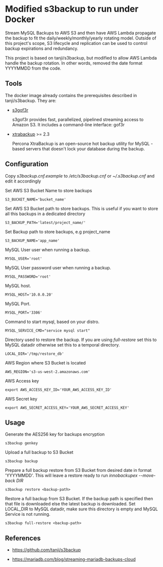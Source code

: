 # Modified s3backup to run under Docker

Stream MySQL Backups to AWS S3 and then have AWS Lambda propagate the backup to fit the daily/weekly/monthly/yearly rotating model.  Outside of this project's scope, S3 lifecycle and replication can be used to control backup expirations and redundancy.

This project is based on tanji/s3backup, but modified to allow AWS Lambda handle the backup rotation.  In other words, removed the date format YYYYMMDD from the code.


## Tools

The docker image already contains the prerequisites described in tanji/s3backup.  They are: 


- [s3gof3r](https://github.com/rlmcpherson/s3gof3r)

  s3gof3r provides fast, parallelized, pipelined streaming access to Amazon S3. It includes a command-line interface: gof3r
- [xtrabackup](http://www.percona.com/downloads/XtraBackup/LATEST/) >= 2.3

  Percona XtraBackup is an open-source hot backup utility for MySQL - based servers that doesn't lock your database during the backup.

## Configuration

Copy *s3backup.cnf.example* to */etc/s3backup.cnf* or *~/.s3backup.cnf* and edit it accordingly

Set AWS S3 Bucket Name to store backups

```
S3_BUCKET_NAME='bucket_name'
```

Set AWS S3 Bucket path to store backups. This is useful if you want to store all this backups in a dedicated directory

```
S3_BACKUP_PATH='latest/project_name/'
```

Set Backup path to store backups, e.g project_name

```
S3_BACKUP_NAME='app_name'
```

MySQL User user when running a backup.

```
MYSQL_USER='root'
```

MySQL User password user when running a backup.

```
MYSQL_PASSWORD='root'
```

MySQL host.

```
MYSQL_HOST='10.0.0.20'
```

MySQL Port.

```
MYSQL_PORT='3306'
```

Command to start mysql, based on your distro.

```
MYSQL_SERVICE_CMD="service mysql start"
```

Directory used to restore the backup. If you are using *full-restore* set this to MySQL datadir otherwise set this to a temporal directory.

```
LOCAL_DIR='/tmp/restore_db'
```

AWS Region where S3 Bucket is located

```
AWS_REGION='s3-us-west-2.amazonaws.com'
```

AWS Access key

```
export AWS_ACCESS_KEY_ID='YOUR_AWS_ACCESS_KEY_ID'
```

AWS Secret key

```
export AWS_SECRET_ACCESS_KEY='YOUR_AWS_SECRET_ACCESS_KEY'
```

## Usage

Generate the AES256 key for backups encryption

```
s3backup genkey
```

Upload a full backup to S3 Bucket

```
s3backup backup
```

Prepare a full backup restore from S3 Bucket from desired date in format 'YYYYMMDD'. This will leave a restore ready to run *innobackupex --move-back DIR*

```
s3backup restore <backup-path> 
```

Restore a full backup from S3 Bucket.  If the backup path is specified then that file is downloaded else the latest backup is downloaded. Set LOCAL_DIR to MySQL datadir, make sure this directory is empty and MySQL Service is not running.

```
s3backup full-restore <backup-path> 
```

## References

- https://github.com/tanji/s3backup

- https://mariadb.com/blog/streaming-mariadb-backups-cloud
